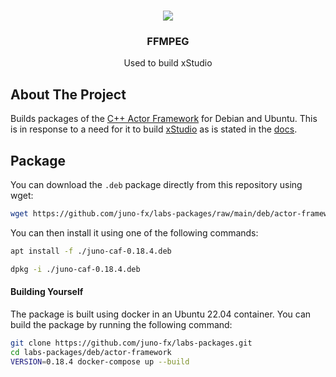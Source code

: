 <br />
<p align="center">
    <img src="https://avatars.githubusercontent.com/u/9037579?v=4"/>
    <h3 align="center">FFMPEG</h3>
    <p align="center">
        Used to build xStudio
    </p>
</p>

## About The Project

Builds packages of the [C++ Actor Framework](https://actor-framework.readthedocs.io/en/stable/) for Debian and Ubuntu. 
This is in response to a need for it to build [xStudio](https://github.com/AcademySoftwareFoundation/xstudio) as is stated in the
[docs](https://github.com/AcademySoftwareFoundation/xstudio/blob/main/docs/build_guides/ubuntu_22_04.md#actorframework).

## Package

You can download the `.deb` package directly from this repository using wget:

```bash
wget https://github.com/juno-fx/labs-packages/raw/main/deb/actor-framework/juno-caf-0.18.4.deb
```

You can then install it using one of the following commands:
```bash
apt install -f ./juno-caf-0.18.4.deb
```

```bash
dpkg -i ./juno-caf-0.18.4.deb
```

#### Building Yourself
The package is built using docker in an Ubuntu 22.04 container. You can build the package by running the following 
command:

```bash
git clone https://github.com/juno-fx/labs-packages.git
cd labs-packages/deb/actor-framework
VERSION=0.18.4 docker-compose up --build
```
